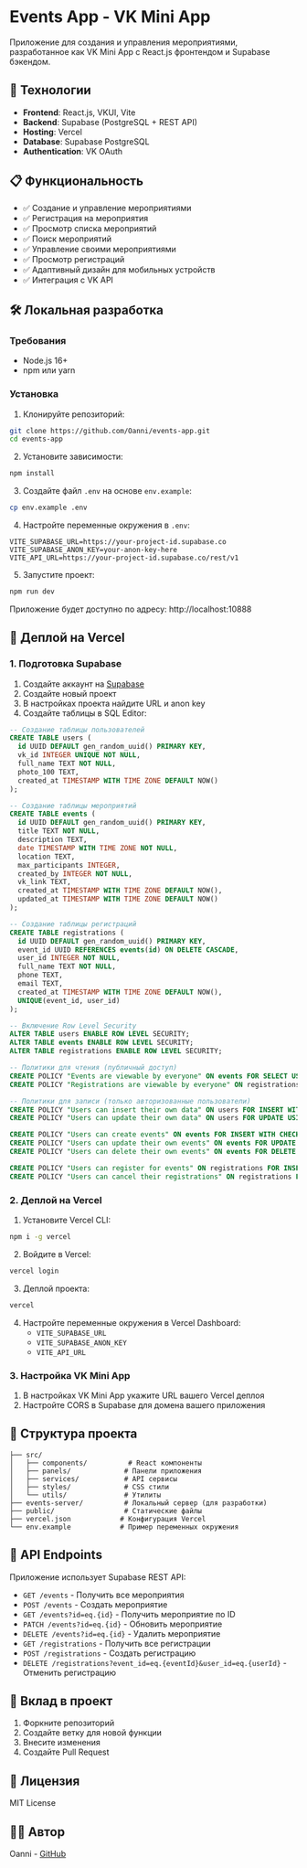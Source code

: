 # Events App - VK Mini App

Приложение для создания и управления мероприятиями, разработанное как VK Mini App с React.js фронтендом и Supabase бэкендом.

## 🚀 Технологии

- **Frontend**: React.js, VKUI, Vite
- **Backend**: Supabase (PostgreSQL + REST API)
- **Hosting**: Vercel
- **Database**: Supabase PostgreSQL
- **Authentication**: VK OAuth

## 📋 Функциональность

- ✅ Создание и управление мероприятиями
- ✅ Регистрация на мероприятия
- ✅ Просмотр списка мероприятий
- ✅ Поиск мероприятий
- ✅ Управление своими мероприятиями
- ✅ Просмотр регистраций
- ✅ Адаптивный дизайн для мобильных устройств
- ✅ Интеграция с VK API

## 🛠️ Локальная разработка

### Требования
- Node.js 16+
- npm или yarn

### Установка

1. Клонируйте репозиторий:
```bash
git clone https://github.com/Oanni/events-app.git
cd events-app
```

2. Установите зависимости:
```bash
npm install
```

3. Создайте файл `.env` на основе `env.example`:
```bash
cp env.example .env
```

4. Настройте переменные окружения в `.env`:
```env
VITE_SUPABASE_URL=https://your-project-id.supabase.co
VITE_SUPABASE_ANON_KEY=your-anon-key-here
VITE_API_URL=https://your-project-id.supabase.co/rest/v1
```

5. Запустите проект:
```bash
npm run dev
```

Приложение будет доступно по адресу: http://localhost:10888

## 🚀 Деплой на Vercel

### 1. Подготовка Supabase

1. Создайте аккаунт на [Supabase](https://supabase.com)
2. Создайте новый проект
3. В настройках проекта найдите URL и anon key
4. Создайте таблицы в SQL Editor:

```sql
-- Создание таблицы пользователей
CREATE TABLE users (
  id UUID DEFAULT gen_random_uuid() PRIMARY KEY,
  vk_id INTEGER UNIQUE NOT NULL,
  full_name TEXT NOT NULL,
  photo_100 TEXT,
  created_at TIMESTAMP WITH TIME ZONE DEFAULT NOW()
);

-- Создание таблицы мероприятий
CREATE TABLE events (
  id UUID DEFAULT gen_random_uuid() PRIMARY KEY,
  title TEXT NOT NULL,
  description TEXT,
  date TIMESTAMP WITH TIME ZONE NOT NULL,
  location TEXT,
  max_participants INTEGER,
  created_by INTEGER NOT NULL,
  vk_link TEXT,
  created_at TIMESTAMP WITH TIME ZONE DEFAULT NOW(),
  updated_at TIMESTAMP WITH TIME ZONE DEFAULT NOW()
);

-- Создание таблицы регистраций
CREATE TABLE registrations (
  id UUID DEFAULT gen_random_uuid() PRIMARY KEY,
  event_id UUID REFERENCES events(id) ON DELETE CASCADE,
  user_id INTEGER NOT NULL,
  full_name TEXT NOT NULL,
  phone TEXT,
  email TEXT,
  created_at TIMESTAMP WITH TIME ZONE DEFAULT NOW(),
  UNIQUE(event_id, user_id)
);

-- Включение Row Level Security
ALTER TABLE users ENABLE ROW LEVEL SECURITY;
ALTER TABLE events ENABLE ROW LEVEL SECURITY;
ALTER TABLE registrations ENABLE ROW LEVEL SECURITY;

-- Политики для чтения (публичный доступ)
CREATE POLICY "Events are viewable by everyone" ON events FOR SELECT USING (true);
CREATE POLICY "Registrations are viewable by everyone" ON registrations FOR SELECT USING (true);

-- Политики для записи (только авторизованные пользователи)
CREATE POLICY "Users can insert their own data" ON users FOR INSERT WITH CHECK (true);
CREATE POLICY "Users can update their own data" ON users FOR UPDATE USING (true);

CREATE POLICY "Users can create events" ON events FOR INSERT WITH CHECK (true);
CREATE POLICY "Users can update their own events" ON events FOR UPDATE USING (created_by = current_setting('request.jwt.claims', true)::json->>'vk_id');
CREATE POLICY "Users can delete their own events" ON events FOR DELETE USING (created_by = current_setting('request.jwt.claims', true)::json->>'vk_id');

CREATE POLICY "Users can register for events" ON registrations FOR INSERT WITH CHECK (true);
CREATE POLICY "Users can cancel their registrations" ON registrations FOR DELETE USING (user_id = current_setting('request.jwt.claims', true)::json->>'vk_id');
```

### 2. Деплой на Vercel

1. Установите Vercel CLI:
```bash
npm i -g vercel
```

2. Войдите в Vercel:
```bash
vercel login
```

3. Деплой проекта:
```bash
vercel
```

4. Настройте переменные окружения в Vercel Dashboard:
   - `VITE_SUPABASE_URL`
   - `VITE_SUPABASE_ANON_KEY`
   - `VITE_API_URL`

### 3. Настройка VK Mini App

1. В настройках VK Mini App укажите URL вашего Vercel деплоя
2. Настройте CORS в Supabase для домена вашего приложения

## 📁 Структура проекта

```
├── src/
│   ├── components/          # React компоненты
│   ├── panels/             # Панели приложения
│   ├── services/           # API сервисы
│   ├── styles/             # CSS стили
│   └── utils/              # Утилиты
├── events-server/          # Локальный сервер (для разработки)
├── public/                 # Статические файлы
├── vercel.json            # Конфигурация Vercel
└── env.example            # Пример переменных окружения
```

## 🔧 API Endpoints

Приложение использует Supabase REST API:

- `GET /events` - Получить все мероприятия
- `POST /events` - Создать мероприятие
- `GET /events?id=eq.{id}` - Получить мероприятие по ID
- `PATCH /events?id=eq.{id}` - Обновить мероприятие
- `DELETE /events?id=eq.{id}` - Удалить мероприятие
- `GET /registrations` - Получить все регистрации
- `POST /registrations` - Создать регистрацию
- `DELETE /registrations?event_id=eq.{eventId}&user_id=eq.{userId}` - Отменить регистрацию

## 🤝 Вклад в проект

1. Форкните репозиторий
2. Создайте ветку для новой функции
3. Внесите изменения
4. Создайте Pull Request

## 📄 Лицензия

MIT License

## 👨‍💻 Автор

Oanni - [GitHub](https://github.com/Oanni)
